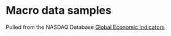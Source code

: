 # Macro data samples

Pulled from the NASDAQ Database
[Global Economic Indicators](https://data.nasdaq.com/databases/ECD)
